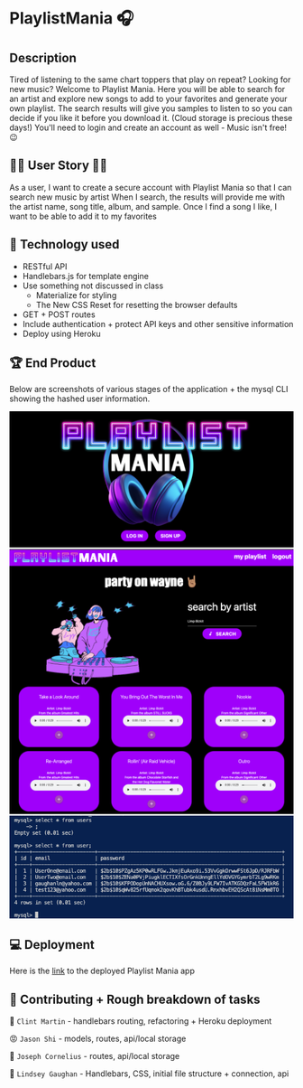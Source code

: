 # PlaylistMania 🎧

## Description

Tired of listening to the same chart toppers that play on repeat? Looking for new music? Welcome to Playlist Mania. Here you will be able to search for an artist and explore new songs to add to your favorites and generate your own playlist. The search results will give you samples to listen to so you can decide if you like it before you download it. (Cloud storage is precious these days!) You'll need to login and create an account as well - Music isn't free! 😉 


## 🕺🏽 User Story 💃🏼

As a user, I want to create a secure account with Playlist Mania
so that I can search new music by artist
When I search, the results will provide me with the artist name, song title, album, and sample.
Once I find a song I like, I want to be able to add it to my favorites


## 💾 Technology used

* RESTful API
* Handlebars.js for template engine 
* Use something not discussed in class
  * Materialize for styling
  * The New CSS Reset for resetting the browser defaults
* GET + POST routes
* Include authentication + protect API keys and other sensitive information
* Deploy using Heroku


## 🏆 End Product 
Below are screenshots of various stages of the application + the mysql CLI showing the hashed user information.

<!-- screenshots -->
![screenshot1 of playlistManiaApp](./public/images/homeScreenshot.png)
![screenshot2 of playlistManiaApp](./public/images/searchScreenshot.png)
![screenshot3 of playlistManiaApp](./public/images/mysqlScreenshot.png)


<!-- link -->
## 💻 Deployment
Here is the [link]() to the deployed Playlist Mania app


## 📓 Contributing + Rough breakdown of tasks

🥲 `Clint Martin` - handlebars routing, refactoring + Heroku deployment

😡 `Jason Shi` - models, routes, api/local storage

🤭 `Joseph Cornelius` - routes, api/local storage

🫠 `Lindsey Gaughan` - Handlebars, CSS, initial file structure + connection, api



